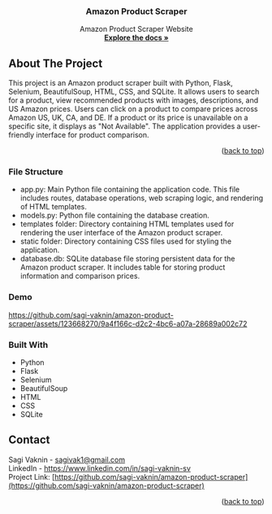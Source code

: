 <a name="readme-top"></a>

<h3 align="center">Amazon Product Scraper</h3>

  <p align="center">
   Amazon Product Scraper Website
    <br />
    <a href="https://github.com/sagi-vaknin/amazon-product-scraper"><strong>Explore the docs »</strong></a>
  </p>
</div>

## About The Project
This project is an Amazon product scraper built with Python, Flask, Selenium, BeautifulSoup, HTML, CSS, and SQLite. It allows users to search for a product, view recommended products with images, descriptions, and US Amazon prices. Users can click on a product to compare prices across Amazon US, UK, CA, and DE. If a product or its price is unavailable on a specific site, it displays as "Not Available". The application provides a user-friendly interface for product comparison.

<p align="right">(<a href="#readme-top">back to top</a>)</p>

### File Structure
* app.py: Main Python file containing the application code. This file includes routes, database operations, web scraping logic, and rendering of HTML templates.
* models.py: Python file containing the database creation.
* templates folder: Directory containing HTML templates used for rendering the user interface of the Amazon product scraper.
* static folder: Directory containing CSS files used for styling the application.
* database.db: SQLite database file storing persistent data for the Amazon product scraper. It includes table for storing product information and comparison prices.

### Demo
https://github.com/sagi-vaknin/amazon-product-scraper/assets/123668270/9a4f166c-d2c2-4bc6-a07a-28689a002c72


### Built With
* Python
* Flask
* Selenium
* BeautifulSoup
* HTML
* CSS
* SQLite
 
## Contact
Sagi Vaknin - sagivak1@gmail.com <br>
LinkedIn - https://www.linkedin.com/in/sagi-vaknin-sv <br>
Project Link: [https://github.com/sagi-vaknin/amazon-product-scraper](https://github.com/sagi-vaknin/amazon-product-scraper)
<p align="right">(<a href="#readme-top">back to top</a>)</p>
